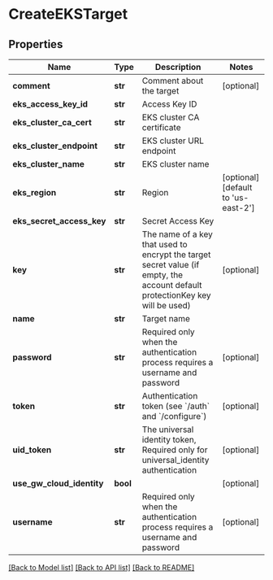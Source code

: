 # CreateEKSTarget

## Properties
Name | Type | Description | Notes
------------ | ------------- | ------------- | -------------
**comment** | **str** | Comment about the target | [optional] 
**eks_access_key_id** | **str** | Access Key ID | 
**eks_cluster_ca_cert** | **str** | EKS cluster CA certificate | 
**eks_cluster_endpoint** | **str** | EKS cluster URL endpoint | 
**eks_cluster_name** | **str** | EKS cluster name | 
**eks_region** | **str** | Region | [optional] [default to 'us-east-2']
**eks_secret_access_key** | **str** | Secret Access Key | 
**key** | **str** | The name of a key that used to encrypt the target secret value (if empty, the account default protectionKey key will be used) | [optional] 
**name** | **str** | Target name | 
**password** | **str** | Required only when the authentication process requires a username and password | [optional] 
**token** | **str** | Authentication token (see &#x60;/auth&#x60; and &#x60;/configure&#x60;) | [optional] 
**uid_token** | **str** | The universal identity token, Required only for universal_identity authentication | [optional] 
**use_gw_cloud_identity** | **bool** |  | [optional] 
**username** | **str** | Required only when the authentication process requires a username and password | [optional] 

[[Back to Model list]](../README.md#documentation-for-models) [[Back to API list]](../README.md#documentation-for-api-endpoints) [[Back to README]](../README.md)


